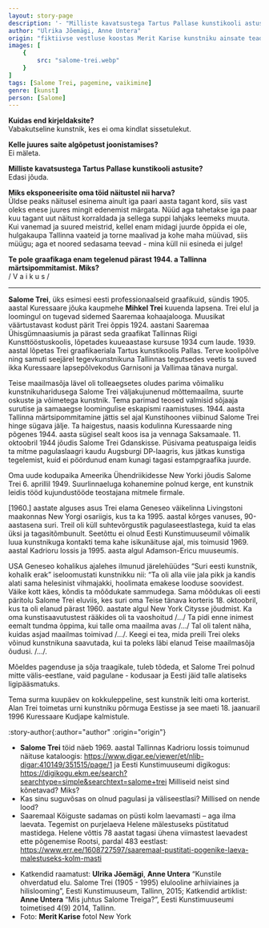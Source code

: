 ```yaml
---
layout: story-page
description: '- "Milliste kavatsustega Tartus Pallase kunstikooli astusite?" - "Edasi jõuda."'
author: "Ulrika Jõemägi, Anne Untera"
origin: "fiktiivse vestluse koostas Merit Karise kunstniku ainsate teadaolevate tsitaatidega tema elu ja loomingut käsitlevast raamatust “Kunstile ohverdatud elu”."
images: [
    {
        src: "salome-trei.webp"
    }
]
tags: [Salome Trei, pagemine, vaikimine]
genre: [kunst]
person: [Salome]
---
```


<!-- # {{ $doc.title }} -->


**Kuidas end kirjeldaksite?** \
Vabakutseline kunstnik, kes ei oma kindlat sissetulekut.

**Kelle juures saite algõpetust joonistamises?** \
Ei mäleta.

**Milliste kavatsustega Tartus Pallase kunstikooli astusite?** \
Edasi jõuda.

**Miks eksponeerisite oma töid näitustel nii harva?** \
Üldse peaks näitusel esinema ainult iga paari aasta tagant kord, siis vast oleks enese juures mingit edenemist märgata. Nüüd aga tahetakse iga paar kuu tagant uut näitust korraldada ja sellega suppi lahjaks leemeks muuta. Kui vanemad ja suured meistrid, kellel enam midagi juurde õppida ei ole, hulgakaupa Tallinna vaateid ja torne maalivad ja kohe maha müüvad, siis müügu; aga et noored sedasama teevad - mina küll nii esineda ei julge! 

**Te pole graafikaga enam tegelenud pärast 1944. a Tallinna märtsipommitamist. Miks?** \
/ V a i k u s /

<hr />

**Salome Trei**, üks esimesi eesti professionaalseid graafikuid, sündis 1905. aastal Kuressaare jõuka kaupmehe **Mihkel Trei** kuuenda lapsena. Trei elul ja loomingul on tugevad sidemed Saaremaa kohaajalooga. Muusikat väärtustavast kodust pärit Trei õppis 1924. aastani Saaremaa Ühisgümnaasiumis ja pärast seda graafikat Tallinnas Riigi Kunsttööstuskoolis, lõpetades kuueaastase kursuse 1934 cum laude. 1939. aastal lõpetas Trei graafikaeriala Tartus kunstikoolis Pallas. Terve koolipõlve ning samuti seejärel tegevkunstnikuna Tallinnas tegutsedes veetis ta suved ikka Kuressaare lapsepõlvekodus Garnisoni ja Vallimaa tänava nurgal.

Teise maailmasõja lävel oli tolleaegsetes oludes parima võimaliku kunstnikuharidusega Salome Trei väljakujunenud mõttemaailma, suurte oskuste ja võimetega kunstnik. Tema parimad teosed valmisid sõjaaja surutise ja samaaegse loomingulise eskapismi raamistuses. 1944. aasta Tallinna märtsipommitamine jättis sel ajal Kunstihoones viibinud Salome Trei hinge sügava jälje. Ta haigestus, naasis kodulinna Kuressaarde ning põgenes 1944. aasta sügisel sealt koos isa ja vennaga Saksamaale. 11. oktoobril 1944 jõudis Salome Trei Gdanskisse. Püsivama peatuspaiga leidis ta mitme pagulaslaagri kaudu Augsburgi DP-laagris, kus jätkas kunstiga tegelemist, kuid ei pöördunud enam kunagi tagasi estampgraafika juurde.

Oma uude kodupaika Ameerika Ühendriikidesse New Yorki jõudis Salome Trei 6. aprillil 1949. Suurlinnaeluga kohanemine polnud kerge, ent kunstnik leidis tööd kujundustööde teostajana mitmele firmale. 

[1960.] aastate alguses asus Trei elama Geneseo väikelinna Livingstoni maakonnas New Yorgi osariigis, kus ta ka 1995. aastal kõrges vanuses, 90-aastasena suri. Treil oli küll suhtevõrgustik pagulaseestlastega, kuid ta elas üksi ja tagasitõmbunult. Seetõttu ei olnud Eesti Kunstimuuseumil võimalik luua kunstnikuga kontakti tema kahe isikunäituse ajal, mis toimusid 1969. aastal Kadrioru lossis ja 1995. aasta algul Adamson-Ericu muuseumis.

USA Geneseo kohalikus ajalehes ilmunud järelehüüdes “Suri eesti kunstnik, kohalik erak” iseloomustati kunstnikku nii: “Ta oli alla viie jala pikk ja kandis alati sama helesinist vihmajakki, hoolimata emakese looduse soovidest. Väike kott käes, kõndis ta mõõdukate sammudega. Sama mõõdukas oli eesti päritolu Salome Trei eluviis, kes suri oma Teise tänava korteris 18. oktoobril, kus ta oli elanud pärast 1960. aastate algul New York Citysse jõudmist. Ka oma kunstisaavutustest rääkides oli ta vaoshoitud /…/ Ta pidi enne inimest eemalt tundma õppima, kui talle oma maailma avas /…/ Tal oli talent näha, kuidas asjad maailmas toimivad /…/. Keegi ei tea, mida preili Trei oleks võinud kunstnikuna saavutada, kui ta poleks läbi elanud Teise maailmasõja õudusi. /…/. 

Mõeldes pagenduse ja sõja traagikale, tuleb tõdeda, et Salome Trei polnud mitte välis-eestlane, vaid pagulane - kodusaar ja Eesti jäid talle alatiseks ligipääsmatuks.

Tema surma kuupäev on kokkuleppeline, sest kunstnik leiti oma korterist. Alan Trei toimetas urni kunstniku põrmuga Eestisse ja see maeti 18. jaanuaril 1996 Kuressaare Kudjape kalmistule. 





:story-author{:author="author" :origin="origin"}

<details-wrapper summary="Mis mõtted tekkisid?">

- **Salome Trei** töid näeb 1969. aastal Tallinnas Kadrioru lossis toimunud näituse kataloogis: https://www.digar.ee/viewer/et/nlib-digar:410149/351515/page/1 ja Eesti Kunstimuuseumi digikogus: https://digikogu.ekm.ee/search?searchtype=simple&searchtext=salome+trei Milliseid neist sind kõnetavad? Miks?
- Kas sinu suguvõsas on olnud pagulasi ja väliseestlasi? Millised on nende lood? 
- Saaremaal Kõiguste sadamas on püsti kolm laevamasti – aga ilma laevata. Tegemist on purjelaeva Helene mälestuseks püstitatud mastidega. Helene võttis 78 aastat tagasi ühena viimastest laevadest ette põgenemise Rootsi, pardal 483 eestlast: https://www.err.ee/1608727597/saaremaal-pustitati-pogenike-laeva-malestuseks-kolm-masti

</details-wrapper>


<details-wrapper summary="Allikad" class="text-sm" icon="icon-park-outline:document-folder">

- Katkendid raamatust: **Ulrika Jõemägi**, **Anne Untera** “Kunstile ohverdatud elu. Salome Trei (1905 - 1995) elulooline arhiiviaines ja hilislooming”, Eesti Kunstimuuseum, Tallinn, 2015;
Katkendid artiklist: **Anne Untera** “Mis juhtus Salome Treiga?”, Eesti Kunstimuuseumi toimetised 4(9) 2014, Tallinn.
- Foto: **Merit Karise** fotol New York

</details-wrapper>